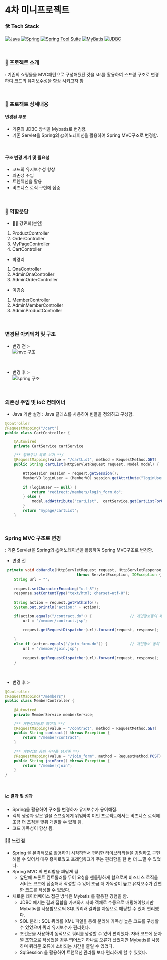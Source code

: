 # 4차 미니프로젝트

### 🛠️ Tech Stack
[![Java](https://img.shields.io/badge/-Java-007396?style=flat-square&logo=Java&logoColor=white)](https://www.java.com/)
[![Spring](https://img.shields.io/badge/-Spring-6DB33F?style=flat-square&logo=Spring&logoColor=white)](https://spring.io/)
[![Spring Tool Suite](https://img.shields.io/badge/-Spring_Tool_Suite-6DB33F?style=flat-square&logo=Eclipse&logoColor=white)](https://spring.io/tools)
[![MyBatis](https://img.shields.io/badge/-MyBatis-1F262D?style=flat-square&logo=MyBatis&logoColor=blue)](https://mybatis.org/)
[![JDBC](https://img.shields.io/badge/-JDBC-007396?style=flat-square&logo=Java&logoColor=white)](https://docs.oracle.com/javase/8/docs/technotes/guides/jdbc/)

<br>

### 📝 프로젝트 소개
: 기존의 쇼핑몰을 MVC패턴으로 구성해뒀던 것을 sts를 활용하여 스프링 구조로 변경하여 코드의 유지보수성을 향상 시키고자 함. 

<br>

### 💾 프로젝트 상세내용 

#### 변경된 부분

- 기존의 JDBC 방식을 Mybatis로 변경함. 
- 기존 Servlet을 Spring의 @어노테이션을 활용하여 Spring MVC구조로 변경함.

<br>

#### 구조 변경 계기 및 필요성

- 코드의 유지보수성 향상 
- 의존성 주입 
- 트렌젝션을 활용 
- 비즈니스 로직 구현에 집중

<br>

### 🤼 역할분담

- 🙋‍♀️ 강민희(본인) 
1. ProductController
2. OrderController
3. MyPageController
4. CartController
   <br>
   
- 박경리
1. QnaController
2. AdminQnaController
3. AdminOrderController
   <br>
  
- 이경승
1. MemberController
2. AdminMemberController
3. AdminProductController
 
<br>

### 변경된 아키텍처 및 구조

- 변경 전 > <br>
![mvc 구조](https://github.com/kyungseung/Bootcamp_project04_shopping/assets/81572693/637878b6-6bc0-46d5-9378-29353a38327c)

<br>

- 변경 후 > <br>
![spring 구조](https://github.com/kyungseung/Bootcamp_project04_shopping/assets/81572693/bbb84d5e-84ac-4414-9232-36ba88474d81)

<br>

### 의존성 주입 및 IoC 컨테이너
- Java 기반 설정
: Java 클래스를 사용하여 빈들을 정의하고 구성함. <br>

```java
@Controller
@RequestMapping("/cart")
public class CartController {

	@Autowired
	private CartService cartService;

	/** 장바구니 목록 보기 **/
	@RequestMapping(value = "/cartList", method = RequestMethod.GET)
	public String cartList(HttpServletRequest request, Model model) {

		HttpSession session = request.getSession();
		MemberVO loginUser = (MemberVO) session.getAttribute("loginUser");
	
		if (loginUser == null) {
			return "redirect:/members/login_form.do";
		} else {
			model.addAttribute("cartList",  cartService.getCartListForUser(loginUser));
		}
		return "mypage/cartList";
	}
```

 <br>

 ### Spring MVC 구조로 변경
 : 기존 Servlet을 Spring의 @어노테이션을 활용하여 Spring MVC구조로 변경함. <br>

- 변경 전 <br>
```java
 private void doHandle(HttpServletRequest request, HttpServletResponse response) 
								throws ServletException, IOException {
	String url = "";
		
	request.setCharacterEncoding("utf-8");
	response.setContentType("text/html; charset=utf-8");
		
	String action = request.getPathInfo();
	System.out.println("action:" + action);
		
	if(action.equals("/contract.do")) {					// 개인정보동의 페이지
		url = "/member/contract.jsp";
			
		request.getRequestDispatcher(url).forward(request, response);
		
	}
	else if (action.equals("/join_form.do")) {			// 개인정보 동의 유무를 넘겨줌
		url = "/member/join.jsp";
	
		request.getRequestDispatcher(url).forward(request, response);
	}
```
<br>

- 변경 후 > <br>
```java
@Controller
@RequestMapping("/members")
public class MemberController {
	
	@Autowired
	private MemberService memberService;

	/** 개인정보동의 페이지 **/
	@RequestMapping(value = "/contract", method = RequestMethod.GET)
	public String contract() throws Exception {
		return "/member/contract";
	}
	
	/** 개인정보 동의 유무를 넘겨줌 **/
	@RequestMapping(value = "/join_form", method = RequestMethod.POST)
	public String joinForm() throws Exception {
		return "/member/join";
	}
}
```

<br>

#### 📈 결과 및 성과
- Spring을 활용하여 구조를 변경하자 유지보수가 용이해짐. 
- 객체 생성과 같은 일을 스프링에게 위임하여 이번 프로젝트에서는 비즈니스 로직에 조금 더 초점을 맞춰 개발할 수 있게 됨. 
- 코드 가독성이 향상 됨.

#### 👩‍🎓 느낀 점 
- Spring 을 본격적으로 활용하기 시작하면서 편리한 라이브러리들을 경험하고 구현해볼 수 있어서 매우 흥미로웠고 프레임워크가 주는 편리함을 한 번 더 느낄 수 있었다. 
- Spring MVC 의 편리함을 깨닫게 됨.
  -  앞단에 프론트 컨트롤러를 두어 요청을 핸들링하게 함으로써 비즈니스 로직을 서비스 코드에 집중해서 작성할 수 있어 조금 더 가독성이 높고 유지보수가 간편한 코드를 작성할 수 있었다.
- 새로운 데이터베이스 접근 방식은 Mybatis 를 활용한 경험을 함.
  - JDBC 에서는 결과 집합을 가져와서 자바 객체로 수동으로 매핑해야했지만 Mybatis를 사용함으로써 SQL쿼리와 결과를 자동으로 매핑할 수 있어 편리했다.
  - SQL 분리 : SQL 쿼리를 XML 파일을 통해 분리해 가독성 높은 코드를 구성할 수 있었으며 쿼리 유지보수가 편리했다.
  - 조건문을 사용하여 동적으로 쿼리를 생성할 수 있어 편리했다. 자바 코드에 문자열 조합으로 작성했을 경우 띄어쓰기 하나로 오류가 났었지만 Mybatis를 사용하며 쿼리문 오류에 소비되는 시간을 줄일 수 있었다.
  - SqlSession 을 활용하여 트랜잭션 관리를 보다 편리하게 할 수 있었다.
